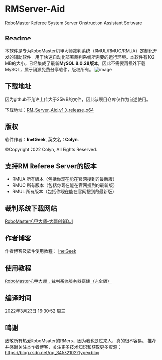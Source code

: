 # RMServer-Aid
RoboMaster Referee System Server Onstruction Assistant Software

## Readme
本软件是专为RoboMaster机甲大师裁判系统（RMUL/RMUC/RMUA）定制化开发的辅助软件，用于快速自动化部署裁判系统所需要的运行环境。本软件有102 MB的大小，已经集成了最新**MySQL 8.0.28版本**，因此不需要再额外下载MySQL，属于闭源免费分享软件，版权所有。
![image](https://rm-static.djicdn.com/tem/70482/Icon-Champion-UM-1024.png)


## 下载地址

因为github不允许上传大于25MB的文件，因此该项目仓库仅作为自述使用。

下载地址：[RM_Server_Aid_v1.0_release_x64](https://download.csdn.net/download/qq_34532102/85024761)
## 版权
软件作者：**InetGeek**, 英文名：**Colyn**.

©Copyright 2022 Colyn, All Rights Reserved.

## 支持RM Referee Server的版本
- RMUA 所有版本（包括你现在能在官网搜到的最新版）
- RMUC 所有版本（包括你现在能在官网搜到的最新版）
- RMUL 所有版本（包括你现在能在官网搜到的最新版）

## 裁判系统下载网站
[RoboMaster机甲大师-大疆创新DJI](https://www.robomaster.com/zh-CN/products/components/referee?djifrom=nav)

## 作者博客
作者博客及软件使用教程：
[InetGeek](https://blog.csdn.net/qq_34532102?type=blog)
## 使用教程
[RoboMaster机甲大师：裁判系统服务器搭建（完全版）](https://blog.csdn.net/qq_34532102/article/details/114552566?spm=1001.2014.3001.5502)

## 编译时间
2022年3月23日 16:30:52 周三

## 鸣谢
致敬所有热爱RoboMsater的RMers，因为我也是过来人，真的很不容易。
推荐并感谢关注本作者博客，关注更多技术知识和获取更多资源：
https://blog.csdn.net/qq_34532102?type=blog
